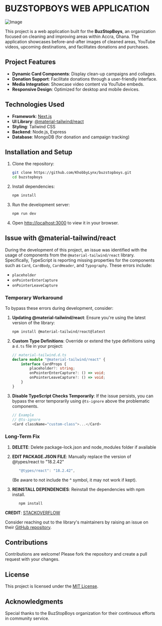 # BUZSTOPBOYS WEB APPLICATION

![Image](https://res.cloudinary.com/khobbylynx/image/upload/v1734658270/buzstopboys/website-pages/buzstopboys-homepage_imkmll.png)

This project is a web application built for the **BuzStopBoys**, an organization focused on cleaning and improving areas within Accra, Ghana. The application showcases before-and-after images of cleaned areas, YouTube videos, upcoming destinations, and facilitates donations and purchases.

## Project Features

- **Dynamic Card Components**: Display clean-up campaigns and collages.
- **Donation Support**: Facilitate donations through a user-friendly interface.
- **Media Integration**: Showcase video content via YouTube embeds.
- **Responsive Design**: Optimized for desktop and mobile devices.

## Technologies Used

- **Framework**: [Next.js](https://nextjs.org/)
- **UI Library**: [@material-tailwind/react](https://www.material-tailwind.com/)
- **Styling**: Tailwind CSS
- **Backend**: Node.js, Express
- **Database**: MongoDB (for donation and campaign tracking)

## Installation and Setup

1. Clone the repository:

   ```bash
   git clone https://github.com/KhobbyLynx/buzstopboys.git
   cd buzstopboys
   ```

2. Install dependencies:

   ```bash
   npm install
   ```

3. Run the development server:

   ```bash
   npm run dev
   ```

4. Open [http://localhost:3000](http://localhost:3000) to view it in your browser.

## Issue with @material-tailwind/react

During the development of this project, an issue was identified with the usage of components from the `@material-tailwind/react` library. Specifically, TypeScript is reporting missing properties for the components such as `Card`, `CardBody`, `CardHeader`, and `Typography`. These errors include:

- `placeholder`
- `onPointerEnterCapture`
- `onPointerLeaveCapture`

### Temporary Workaround

To bypass these errors during development, consider:

1. **Updating @material-tailwind/react**: Ensure you're using the latest version of the library:

   ```bash
   npm install @material-tailwind/react@latest
   ```

2. **Custom Type Definitions**: Override or extend the type definitions using a `d.ts` file in your project:

   ```typescript
   // material-tailwind.d.ts
   declare module "@material-tailwind/react" {
       interface CardProps {
           placeholder?: string;
           onPointerEnterCapture?: () => void;
           onPointerLeaveCapture?: () => void;
       }
   }
   ```

3. **Disable TypeScript Checks Temporarily**: If the issue persists, you can bypass the error temporarily using `@ts-ignore` above the problematic components.

   ```typescript
   // Example
   // @ts-ignore
   <Card className="custom-class">...</Card>
   ```

### Long-Term Fix

1. **DELETE**: Delete package-lock.json and node_modules folder if available

2. **EDIT PACKAGE.JSON FILE**: Manually replace the version of @types/react to "18.2.42"

   ```typescript
      "@types/react": "18.2.42",
   ```

   (Be aware to not include the ^ symbol, it may not work if kept).

3. **REINSTALL DEPENDENCIES**: Reinstall the dependencies with npm install.

   ```bash
      npm install
   ```

**CREDIT**: [STACKOVERFLOW](https://stackoverflow.com/questions/78296875/typescript-error-using-material-tailwind-react-with-nextjs14/)

Consider reaching out to the library's maintainers by raising an issue on their [GitHub repository](https://github.com/creativetimofficial/material-tailwind/issues).

## Contributions

Contributions are welcome! Please fork the repository and create a pull request with your changes.

## License

This project is licensed under the [MIT License](LICENSE).

## Acknowledgments

Special thanks to the BuzStopBoys organization for their continuous efforts in community service.
